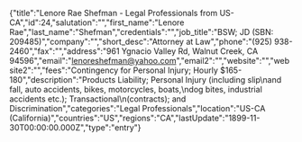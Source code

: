 {"title":"Lenore Rae Shefman - Legal Professionals from US-CA","id":24,"salutation":"","first_name":"Lenore Rae","last_name":"Shefman","credentials":"","job_title":"BSW; JD (SBN: 209485)","company":"","short_desc":"Attorney at Law","phone":"(925) 938-2460","fax":"","address":"961 Ygnacio Valley Rd, Walnut Creek, CA 94596","email":"lenoreshefman@yahoo.com","email2":"","website":"","website2":"","fees":"Contingency for Personal Injury; Hourly $165-180","description":"Products Liability; Personal Injury (including slip\nand fall, auto accidents, bikes, motorcycles, boats,\ndog bites, industrial accidents etc.); Transactional\n(contracts); and Discrimination","categories":"Legal Professionals","location":"US-CA (California)","countries":"US","regions":"CA","lastUpdate":"1899-11-30T00:00:00.000Z","type":"entry"}
